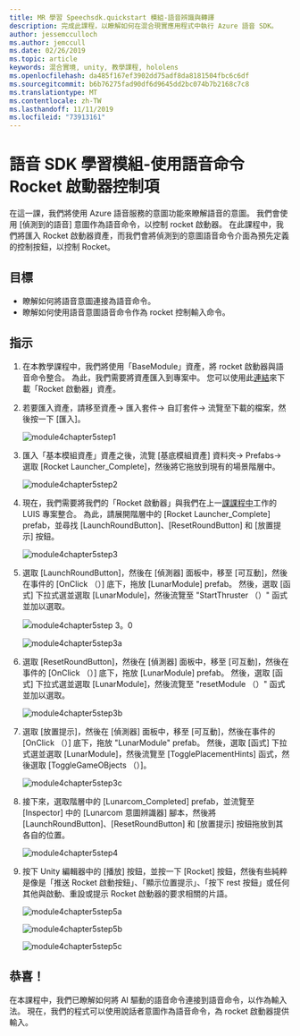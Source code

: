 ```yaml
---
title: MR 學習 Speechsdk.quickstart 模組-語音辨識與轉譯
description: 完成此課程，以瞭解如何在混合現實應用程式中執行 Azure 語音 SDK。
author: jessemcculloch
ms.author: jemccull
ms.date: 02/26/2019
ms.topic: article
keywords: 混合實境, unity, 教學課程, hololens
ms.openlocfilehash: da485f167ef3902dd75adf8da8181504fbc6c6df
ms.sourcegitcommit: b6b76275fad90df6d9645dd2bc074b7b2168c7c8
ms.translationtype: MT
ms.contentlocale: zh-TW
ms.lasthandoff: 11/11/2019
ms.locfileid: "73913161"
---
```

# <a name="speech-sdk-learning-module---rocket-launcher-control-using-speech-commands"></a>語音 SDK 學習模組-使用語音命令 Rocket 啟動器控制項

在這一課，我們將使用 Azure 語音服務的意圖功能來瞭解語音的意圖。 我們會使用 [偵測到的語音] 意圖作為語音命令，以控制 rocket 啟動器。 在此課程中，我們將匯入 Rocket 啟動器資產，而我們會將偵測到的意圖語音命令介面為預先定義的控制按鈕，以控制 Rocket。

## <a name="objectives"></a>目標

- 瞭解如何將語音意圖連接為語音命令。
- 瞭解如何使用語音意圖語音命令作為 rocket 控制輸入命令。

## <a name="instructions"></a>指示

1. 在本教學課程中，我們將使用「BaseModule」資產，將 rocket 啟動器與語音命令整合。 為此，我們需要將資產匯入到專案中。 您可以使用此[連結](https://github.com/Developer-OI/MixedRealityLearning/releases/download/1.2.1/BaseModuleAssets-1.2.1.unitypackage)來下載「Rocket 啟動器」資產。

2. 若要匯入資產，請移至資產-> 匯入套件-> 自訂套件-> 流覽至下載的檔案，然後按一下 [匯入]。

    ![module4chapter5step1](images/module4chapter5step1.PNG)

3. 匯入「基本模組資產」資產之後，流覽 [基底模組資產] 資料夾-> Prefabs-> 選取 [Rocket Launcher_Complete]，然後將它拖放到現有的場景階層中。

    ![module4chapter5step2](images/module4chapter5step2.PNG)

4. 現在，我們需要將我們的「Rocket 啟動器」與我們在上一[課課程中](mrlearning-speechSDK-ch4.md)工作的 LUIS 專案整合。 為此，請展開階層中的 [Rocket Launcher_Complete] prefab，並尋找 [LaunchRoundButton]、[ResetRoundButton] 和 [放置提示] 按鈕。

    ![module4chapter5step3](images/module4chapter5step3.PNG)

5. 選取 [LaunchRoundButton]，然後在 [偵測器] 面板中，移至 [可互動]，然後在事件的 [OnClick （）] 底下，拖放 [LunarModule] prefab。 然後，選取 [函式] 下拉式選並選取 [LunarModule]，然後流覽至 "StartThruster （）" 函式並加以選取。

    ![module4chapter5step 3。0](images/module4chapter5step3.0.PNG)

    ![module4chapter5step3a](images/module4chapter5step3a.PNG)

6. 選取 [ResetRoundButton]，然後在 [偵測器] 面板中，移至 [可互動]，然後在事件的 [OnClick （）] 底下，拖放 [LunarModule] prefab。 然後，選取 [函式] 下拉式選並選取 [LunarModule]，然後流覽至 "resetModule （）" 函式並加以選取。

    ![module4chapter5step3b](images/module4chapter5step3b.PNG)

7. 選取 [放置提示]，然後在 [偵測器] 面板中，移至 [可互動]，然後在事件的 [OnClick （）] 底下，拖放 "LunarModule" prefab。 然後，選取 [函式] 下拉式選並選取 [LunarModule]，然後流覽至 [TogglePlacementHints] 函式，然後選取 [ToggleGameOBjects （）]。

    ![module4chapter5step3c](images/module4chapter5step3c.PNG)

8. 接下來，選取階層中的 [Lunarcom_Completed] prefab，並流覽至 [Inspector] 中的 [Lunarcom 意圖辨識器] 腳本，然後將 [LaunchRoundButton]、[ResetRoundButton] 和 [放置提示] 按鈕拖放到其各自的位置。

    ![module4chapter5step4](images/module4chapter5step4.PNG)

9. 按下 Unity 編輯器中的 [播放] 按鈕，並按一下 [Rocket] 按鈕，然後有些純粹是像是「推送 Rocket 啟動按鈕」、「顯示位置提示」、「按下 rest 按鈕」或任何其他與啟動、重設或提示 Rocket 啟動器的要求相關的片語。

    ![module4chapter5step5a](images/module4chapter5step5a.PNG)

    ![module4chapter5step5b](images/module4chapter5step5b.PNG)

    ![module4chapter5step5c](images/module4chapter5step5c.PNG)

## <a name="congratulations"></a>恭喜！

在本課程中，我們已瞭解如何將 AI 驅動的語音命令連接到語音命令，以作為輸入法。 現在，我們的程式可以使用說話者意圖作為語音命令，為 rocket 啟動器提供輸入。
